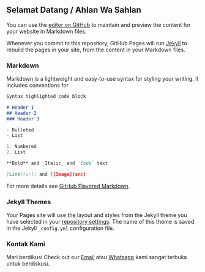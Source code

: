 ## Selamat Datang / Ahlan Wa Sahlan

You can use the [editor on GitHub](https://github.com/activetsl/activetsl.github.io/edit/master/index.md) to maintain and preview the content for your website in Markdown files.

Whenever you commit to this repository, GitHub Pages will run [Jekyll](https://jekyllrb.com/) to rebuild the pages in your site, from the content in your Markdown files.

### Markdown

Markdown is a lightweight and easy-to-use syntax for styling your writing. It includes conventions for

```markdown
Syntax highlighted code block

# Header 1
## Header 2
### Header 3

- Bulleted
- List

1. Numbered
2. List

**Bold** and _Italic_ and `Code` text

[Link](url) and ![Image](src)
```

For more details see [GitHub Flavored Markdown](https://guides.github.com/features/mastering-markdown/).

### Jekyll Themes

Your Pages site will use the layout and styles from the Jekyll theme you have selected in your [repository settings](https://github.com/activetsl/activetsl.github.io/settings). The name of this theme is saved in the Jekyll `_config.yml` configuration file.

### Kontak Kami

Mari berdikusi  Check out our [Email](salamactivetsl@gmail.com) atau [Whatsapp](wa.me/6285722003303) kami sangat terbuka untuk berdiskusi.
